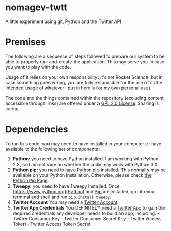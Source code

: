 # nomagev-twtt

A little experiment using git, Python and the Twitter API

# Premises

The following are a sequence of steps followed to prepare our system to be able to properly run-and-create the application. This may serve you in case you want to play with the code.

Usage of it relies on your own responsibility: it's not Rocket Science, but in case something goes wrong, you are fully responsible for the use of it (the intended usage of whatever I put in here is for my own personal use).

The code and the things contained within the repository (excluding content accessible through links) are offered under a [GPL 2.0 License](https://www.gnu.org/licenses/old-licenses/gpl-2.0.en.html): Sharing is caring.

# Dependencies

To run this code, you may need to have installed in your computer or have available to the following set of components:

  1. **Python:** you need to have Python installed. I am working with Python 2.X, so I am not sure on whether the code may work with Python 3.X.
  2. **Python pip:** you need to have Python pip installed. This normally may be available on your Python Installation. Otherwise, please check [the Python Pip Page](https://pypi.python.org/pypi/pip/).
  3. **Tweepy:** you need to have Tweepy Installed. Once [https://www.python.org](Python) and [Pip](https://pypi.python.org/pypi/pip/) are installed, go into your terminal and shell and run `pip install tweepy`.
  4. **Twitter Account** You may need a [Twitter Account](https://www.twitter.com).
  5. **Twitter App Credentials** You DEFINITELY need a [Twitter App](https://apps.twitter.com) to gain the required credentials any developer needs to build an app, including:
    - Twitter Consumer Key
    - Twitter Consumer Secret Key
    - Twitter Access Token
    - Twitter Access Token Secret
